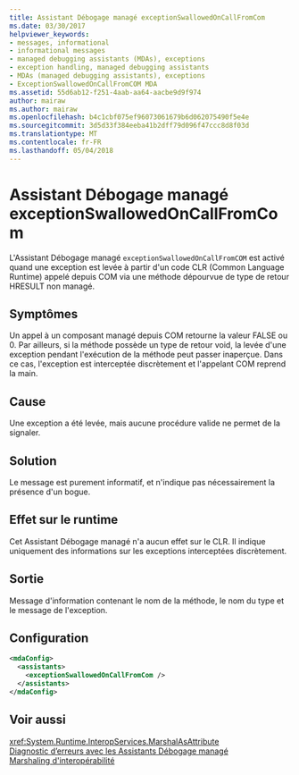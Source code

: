 ```yaml
---
title: Assistant Débogage managé exceptionSwallowedOnCallFromCom
ms.date: 03/30/2017
helpviewer_keywords:
- messages, informational
- informational messages
- managed debugging assistants (MDAs), exceptions
- exception handling, managed debugging assistants
- MDAs (managed debugging assistants), exceptions
- ExceptionSwallowedOnCallFromCOM MDA
ms.assetid: 55d6ab12-f251-4aab-aa64-aacbe9d9f974
author: mairaw
ms.author: mairaw
ms.openlocfilehash: b4c1cbf075ef96073061679b6d062075490f5e4e
ms.sourcegitcommit: 3d5d33f384eeba41b2dff79d096f47ccc8d8f03d
ms.translationtype: MT
ms.contentlocale: fr-FR
ms.lasthandoff: 05/04/2018
---
```

# <a name="exceptionswallowedoncallfromcom-mda"></a>Assistant Débogage managé exceptionSwallowedOnCallFromCom
L'Assistant Débogage managé `exceptionSwallowedOnCallFromCOM` est activé quand une exception est levée à partir d'un code CLR (Common Language Runtime) appelé depuis COM via une méthode dépourvue de type de retour HRESULT non managé.  
  
## <a name="symptoms"></a>Symptômes  
 Un appel à un composant managé depuis COM retourne la valeur FALSE ou 0. Par ailleurs, si la méthode possède un type de retour void, la levée d'une exception pendant l'exécution de la méthode peut passer inaperçue. Dans ce cas, l'exception est interceptée discrètement et l'appelant COM reprend la main.  
  
## <a name="cause"></a>Cause  
 Une exception a été levée, mais aucune procédure valide ne permet de la signaler.  
  
## <a name="resolution"></a>Solution  
 Le message est purement informatif, et n'indique pas nécessairement la présence d'un bogue.  
  
## <a name="effect-on-the-runtime"></a>Effet sur le runtime  
 Cet Assistant Débogage managé n'a aucun effet sur le CLR. Il indique uniquement des informations sur les exceptions interceptées discrètement.  
  
## <a name="output"></a>Sortie  
 Message d'information contenant le nom de la méthode, le nom du type et le message de l'exception.  
  
## <a name="configuration"></a>Configuration  
  
```xml  
<mdaConfig>  
  <assistants>  
    <exceptionSwallowedOnCallFromCom />  
  </assistants>  
</mdaConfig>  
```  
  
## <a name="see-also"></a>Voir aussi  
 <xref:System.Runtime.InteropServices.MarshalAsAttribute>  
 [Diagnostic d’erreurs avec les Assistants Débogage managé](../../../docs/framework/debug-trace-profile/diagnosing-errors-with-managed-debugging-assistants.md)  
 [Marshaling d'interopérabilité](../../../docs/framework/interop/interop-marshaling.md)
